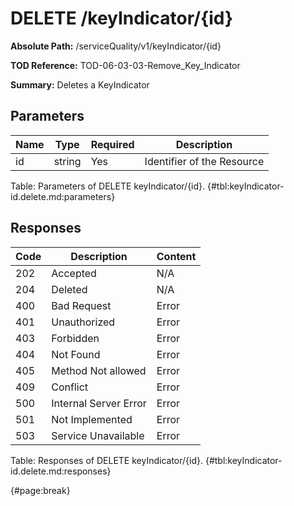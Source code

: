 <!--
    ATTENTION: This file was generated via gradle!
               Do NOT manually edit this file! Any such changes will be overwritten!
-->

# DELETE /keyIndicator/{id}

**Absolute Path:** /serviceQuality/v1/keyIndicator/{id}

**TOD Reference:** TOD-06-03-03-Remove_Key_Indicator

**Summary:** Deletes a KeyIndicator

## Parameters

| Name | Type | Required | Description |
| ------ | ------ | --- | ------------ |
| id | string | Yes | Identifier of the Resource |

Table: Parameters of DELETE keyIndicator/{id}. {#tbl:keyIndicator-id.delete.md:parameters}

## Responses

| Code | Description | Content |
|------|-------------|---------|
| 202 | Accepted | N/A |
| 204 | Deleted | N/A |
| 400 | Bad Request | Error |
| 401 | Unauthorized | Error |
| 403 | Forbidden | Error |
| 404 | Not Found | Error |
| 405 | Method Not allowed | Error |
| 409 | Conflict | Error |
| 500 | Internal Server Error | Error |
| 501 | Not Implemented | Error |
| 503 | Service Unavailable | Error |

Table: Responses of DELETE keyIndicator/{id}. {#tbl:keyIndicator-id.delete.md:responses}

{#page:break}
